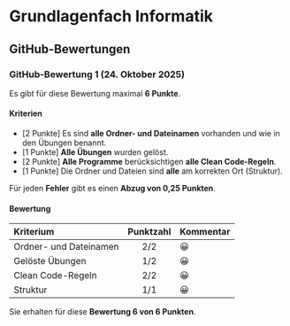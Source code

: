 # Grundlagenfach Informatik

## GitHub-Bewertungen

### GitHub-Bewertung 1 (24. Oktober 2025)

Es gibt für diese Bewertung maximal **6 Punkte**.

#### Kriterien

- [2 Punkte] Es sind **alle Ordner- und Dateinamen** vorhanden und wie in den Übungen benannt.
- [1 Punkte] **Alle Übungen** wurden gelöst.
- [2 Punkte] **Alle Programme** berücksichtigen **alle Clean Code-Regeln**.
- [1 Punkte] Die Ordner und Dateien sind **alle** am korrekten Ort (Struktur).

Für jeden **Fehler** gibt es einen **Abzug von 0,25 Punkten**.

#### Bewertung

| **Kriterium**          | **Punktzahl** | **Kommentar** |
|:-----------------------|:-------------:|:--------------|
| Ordner- und Dateinamen |      2/2      | :grinning:    |
| Gelöste Übungen        |      1/2      | :grinning:    |
| Clean Code-Regeln      |      2/2      | :grinning:    |
| Struktur               |      1/1      | :grinning:    |

Sie erhalten für diese **Bewertung 6 von 6 Punkten**.